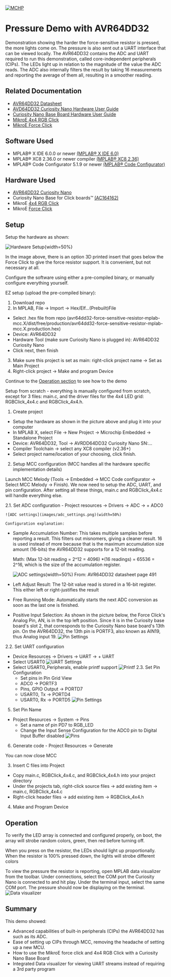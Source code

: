 <!-- Please do not change this logo with link -->

[![MCHP](images/microchip.png)](https://www.microchip.com)

# Pressure Demo with AVR64DD32

<!-- This is where the introduction to the example goes, including mentioning the peripherals used -->
Demonstration showing the harder the force-sensitive resistor is pressed, the more lights come on. The pressure is also sent out a UART interface that can be viewed locally. The AVR64DD32 contains the ADC and UART required to run this demonstration, called core-independent peripherals (CIPs). The LEDs light up in relation to the magnitude of the value the ADC reads. The ADC also internally filters the result by taking 16 measurements and reporting the average of them all, resulting in a smoother reading.

## Related Documentation

<!-- Any information about an application note or tech brief can be linked here. Use unbreakable links!
     In addition a link to the device family landing page and relevant peripheral pages as well:
     - [AN3381 - Brushless DC Fan Speed Control Using Temperature Input and Tachometer Feedback](https://microchip.com/00003381/)
     - [PIC18F-Q10 Family Product Page](https://www.microchip.com/design-centers/8-bit/pic-mcus/device-selection/pic18f-q10-product-family) -->
- [AVR64DD32 Datasheet](https://ww1.microchip.com/downloads/aemDocuments/documents/MCU08/ProductDocuments/DataSheets/AVR64DD32-28-Prelim-DataSheet-DS40002315B.pdf)
- [AVD64DD32 Curiosity Nano Hardware User Guide](https://ww1.microchip.com/downloads/aemDocuments/documents/MCU08/ProductDocuments/UserGuides/AVR64DD32CNANO-Prel-HW-UserGuide-DS50003323.pdf)
- [Curiosity Nano Base Board Hardware User Guide](https://ww1.microchip.com/downloads/en/DeviceDoc/Curiosity-Nano-Base-for-Click-boards-User-Guide-50002839B.pdf)
- [MikroE 4x4 RGB Click](https://www.mikroe.com/4x4-rgb-click)
- [MikroE Force Click](https://www.mikroe.com/force-click)

## Software Used

<!-- All software used in this example must be listed here. Use unbreakable links!
     - MPLAB® X IDE 5.30 or newer [(microchip.com/mplab/mplab-x-ide)](http://www.microchip.com/mplab/mplab-x-ide)
     - MPLAB® XC8 2.10 or a newer compiler [(microchip.com/mplab/compilers)](http://www.microchip.com/mplab/compilers)
     - MPLAB® Code Configurator (MCC) 3.95.0 or newer [(microchip.com/mplab/mplab-code-configurator)](https://www.microchip.com/mplab/mplab-code-configurator)
     - MPLAB® Code Configurator (MCC) Device Libraries PIC10 / PIC12 / PIC16 / PIC18 MCUs [(microchip.com/mplab/mplab-code-configurator)](https://www.microchip.com/mplab/mplab-code-configurator)
     - Microchip PIC18F-Q Series Device Support (1.4.109) or newer [(packs.download.microchip.com/)](https://packs.download.microchip.com/) -->

- MPLAB® X IDE 6.0.0 or newer [(MPLAB® X IDE 6.0)](https://www.microchip.com/en-us/development-tools-tools-and-software/mplab-x-ide?utm_source=GitHub&utm_medium=TextLink&utm_campaign=MCU8_MMTCha_MPAE_Examples&utm_content=avr64dd32-force-sensitive-resistor-mplab-mcc-github)
- MPLAB® XC8 2.36.0 or newer compiler [(MPLAB® XC8 2.36)](https://www.microchip.com/en-us/development-tools-tools-and-software/mplab-xc-compilers?utm_source=GitHub&utm_medium=TextLink&utm_campaign=MCU8_MMTCha_MPAE_Examples&utm_content=avr64dd32-force-sensitive-resistor-mplab-mcc-github)
- MPLAB® Code Configurator 5.1.9 or newer [(MPLAB® Code Configurator)](https://www.microchip.com/en-us/tools-resources/configure/mplab-code-configurator)

## Hardware Used

<!-- All hardware used in this example must be listed here. Use unbreakable links!
     - PIC18F47Q10 Curiosity Nano [(DM182029)](https://www.microchip.com/Developmenttools/ProductDetails/DM182029)
     - Curiosity Nano Base for Click boards™ [(AC164162)](https://www.microchip.com/Developmenttools/ProductDetails/AC164162)
     - POT Click board™ [(MIKROE-3402)](https://www.mikroe.com/pot-click) -->
- [AVR64DD32 Curiosity Nano](https://www.microchip.com/en-us/product/AVR64DD32)
- Curiosity Nano Base for Click boards™ [(AC164162)](https://www.microchip.com/Developmenttools/ProductDetails/AC164162)
- MikroE [4x4 RGB Click](https://www.mikroe.com/4x4-rgb-click)
- MikroE [Force Click](https://www.mikroe.com/force-click)

## Setup

<!-- Explain how to connect hardware and set up software. Depending on complexity, step-by-step instructions and/or tables and/or images can be used -->

Setup the hardware as shown:

![Hardware Setup](images/hardware_setup.JPG){width=50%}

In the image above, there is an option 3D printed insert that goes below the Force Click to give the force resistor support. It is convenient, but not necessary at all.

Configure the software using either a pre-compiled binary, or manually configure everything yourself.

EZ setup (upload the pre-compiled binary):
1. Download repo
2. In MPLAB, File -> Import -> Hex/Elf...(Prebuilt)File
  - Select .hex file from repo (avr64dd32-force-sensitive-resistor-mplab-mcc.X/dist/free/production/avr64dd32-force-sensitive-resistor-mplab-mcc.X.production.hex)
  - Device: AVR64DD32
  - Hardware Tool (make sure Curiosity Nano is plugged in): AVR64DD32 Curiosity Nano
  - Click next, then finish
3. Make sure this project is set as main: right-click project name -> Set as Main Project
4. Right-click project -> Make and program Device

Continue to the [Operation section](#operation) to see how to the demo

Setup from scratch - everything is manually configured from scratch, except for 3 files: main.c, and the driver files for the 4x4 LED grid: RGBClick_4x4.c and RGBClick_4x4.h.

1. Create project
 - Setup the hardware as shown in the picture above and plug it into your computer
 - In MPLAB X, select File -> New Project -> Microchip Embedded -> Standalone Project
 - Device: AVR64DD32, Tool -> AVRDD64DD32 Curiosity Nano  SN:...
 - Compiler Toolchain -> select any XC8 compiler (v2.36+)
 - Select project name/location of your choosing, click finish.


2. Setup MCC configuration (MCC handles all the hardware specific implementation details)

  Launch MCC Melody (Tools -> Embedded -> MCC Code configurator -> Select MCC Melody -> Finish).
 We now need to setup the ADC, UART, and pin configuration. After setting all these things, main.c and RGBClick_4x4.c will handle everything else.

  2.1. Set ADC configuration
    - Project resources -> Drivers -> ADC -> + ADC0

    ![ADC settings](images/adc_settings.png)(width=50%)

    Configuration explanation:
  - Sample Accumulation Number: This takes multiple samples before reporting a result. This filters out misnomers, giving a cleaner result. 16 is used instead of more because that is the maximum accumulation size amount (16-bits) the AVR64DD32 supports for a 12-bit reading.

    Math: (Max 12-bit reading = 2^12 = 4096) *(16 readings) = 65536 = 2^16, which is the size of the accumulation register.

    ![ADC settings](images/accumulation.png)(width=50%) From: AVR64DD32 datasheet page 491
  - Left Adjust Result: The 12-bit value read is stored in a 16-bit register. This either left or right-justifies the result
  - Free Running Mode: Automatically starts the next ADC conversion as soon as the last one is finished.
  - Positive Input Selection: As shown in the picture below, the Force Click's Analog Pin, AN, is in the top left position. Since it is in the Curiosity base board's slot 2, that corresponds to the Curiosity Nano base board's 13th pin. On the AVR64DD32, the 13th pin is PORTF3, also known as AIN19, thus Analog input 19.
  ![Pin Settings](images/pin_selection.png)

  2.2. Set UART configuration
  - Device Resources -> Drivers -> UART -> + UART
  - Select USART0
  ![UART Settings](images/uart1.png)
  - Select USART0_Peripherals, enable printf support
  ![Printf](images/printf_support.png)
  2.3. Set Pin Configuration
    - Set pins in Pin Grid View
    - ADC0 -> PORTF3
    - Pins, GPIO Output -> PORTD7
    - USART0, Tx -> PORTD4
    - USART0, Rx -> PORTD5
  ![Pin Settings](images/pin_grid_view.png)

  5. Set Pin Name
  - Project Resources -> System -> Pins
    - Set a name of pin PD7 to RGB_LED
    - Change the Input Sense Configuration for the ADC0 pin to Digital Input Buffer disabled
  ![Pins](images/pins.png)
  6. Generate code
    - Project Resources -> Generate

  You can now close MCC


3. Insert C files into Project
  - Copy main.c, RGBClick_4x4.c, and RGBClick_4x4.h into your project directory
  - Under the projects tab, right-click source files -> add existing item -> main.c, RGBClick_4x4.c
  - Right-click header files -> add existing item -> RGBClick_4x4.h
4. Make and Program Device


## Operation
<a id="operation"></a>
<!-- Explain how to operate the example. Depending on complexity, step-by-step instructions and/or tables and/or images can be used -->
To verify the LED array is connected and configured properly, on boot, the array will strobe random colors, green, then red before turning off.

When you press on the resistor, the LEDs should light up proportionally. When the resistor is 100% pressed down, the lights will strobe different colors

To view the pressure the resistor is reporting, open MPLAB data visualizer from the toolbar.
Under connections, select the COM port the Curiosity Nano is connected to and hit play.
Under the terminal input, select the same COM port. The pressure should now be displaying on the terminal.
![Data visualizer](images/data_vis_output.png)

## Summary

<!-- Summarize what the example has shown -->
This demo showed:
 - Advanced capabilities of built-in peripherals (CIPs) the AVR64DD32 has such as its ADC.
 - Ease of setting up CIPs through MCC, removing the headache of setting up a new MCU.
 - How to use the MikroE force click and 4x4 RGB Click with a Curiosity Nano Base Board
 - Integrated Data visualizer for viewing UART streams instead of requiring a 3rd party program
